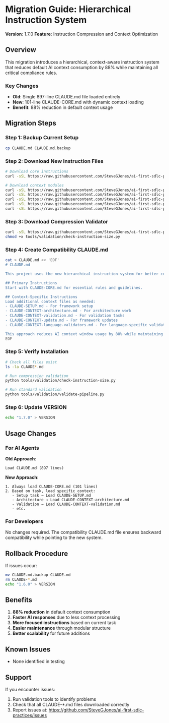 # Migration Guide: Hierarchical Instruction System

**Version**: 1.7.0
**Feature**: Instruction Compression and Context Optimization

## Overview

This migration introduces a hierarchical, context-aware instruction system that reduces default AI context consumption by 88% while maintaining all critical compliance rules.

### Key Changes
- **Old**: Single 897-line CLAUDE.md file loaded entirely
- **New**: 101-line CLAUDE-CORE.md with dynamic context loading
- **Benefit**: 88% reduction in default context usage

## Migration Steps

### Step 1: Backup Current Setup
```bash
cp CLAUDE.md CLAUDE.md.backup
```

### Step 2: Download New Instruction Files
```bash
# Download core instructions
curl -sSL https://raw.githubusercontent.com/SteveGJones/ai-first-sdlc-practices/main/CLAUDE-CORE.md > CLAUDE-CORE.md

# Download context modules
curl -sSL https://raw.githubusercontent.com/SteveGJones/ai-first-sdlc-practices/main/CLAUDE-SETUP.md > CLAUDE-SETUP.md
curl -sSL https://raw.githubusercontent.com/SteveGJones/ai-first-sdlc-practices/main/CLAUDE-CONTEXT-architecture.md > CLAUDE-CONTEXT-architecture.md
curl -sSL https://raw.githubusercontent.com/SteveGJones/ai-first-sdlc-practices/main/CLAUDE-CONTEXT-validation.md > CLAUDE-CONTEXT-validation.md
curl -sSL https://raw.githubusercontent.com/SteveGJones/ai-first-sdlc-practices/main/CLAUDE-CONTEXT-update.md > CLAUDE-CONTEXT-update.md
curl -sSL https://raw.githubusercontent.com/SteveGJones/ai-first-sdlc-practices/main/CLAUDE-CONTEXT-language-validators.md > CLAUDE-CONTEXT-language-validators.md
```

### Step 3: Download Compression Validator
```bash
curl -sSL https://raw.githubusercontent.com/SteveGJones/ai-first-sdlc-practices/main/tools/validation/check-instruction-size.py > tools/validation/check-instruction-size.py
chmod +x tools/validation/check-instruction-size.py
```

### Step 4: Create Compatibility CLAUDE.md
```bash
cat > CLAUDE.md << 'EOF'
# CLAUDE.md

This project uses the new hierarchical instruction system for better context management.

## Primary Instructions
Start with CLAUDE-CORE.md for essential rules and guidelines.

## Context-Specific Instructions
Load additional context files as needed:
- CLAUDE-SETUP.md - For framework setup
- CLAUDE-CONTEXT-architecture.md - For architecture work
- CLAUDE-CONTEXT-validation.md - For validation tasks
- CLAUDE-CONTEXT-update.md - For framework updates
- CLAUDE-CONTEXT-language-validators.md - For language-specific validation

This approach reduces AI context window usage by 88% while maintaining all critical rules.
EOF
```

### Step 5: Verify Installation
```bash
# Check all files exist
ls -la CLAUDE*.md

# Run compression validation
python tools/validation/check-instruction-size.py

# Run standard validation
python tools/validation/validate-pipeline.py
```

### Step 6: Update VERSION
```bash
echo "1.7.0" > VERSION
```

## Usage Changes

### For AI Agents

**Old Approach**:
```
Load CLAUDE.md (897 lines)
```

**New Approach**:
```
1. Always load CLAUDE-CORE.md (101 lines)
2. Based on task, load specific context:
   - Setup task → Load CLAUDE-SETUP.md
   - Architecture → Load CLAUDE-CONTEXT-architecture.md
   - Validation → Load CLAUDE-CONTEXT-validation.md
   - etc.
```

### For Developers

No changes required. The compatibility CLAUDE.md file ensures backward compatibility while pointing to the new system.

## Rollback Procedure

If issues occur:
```bash
mv CLAUDE.md.backup CLAUDE.md
rm CLAUDE-*.md
echo "1.6.0" > VERSION
```

## Benefits

1. **88% reduction** in default context consumption
2. **Faster AI responses** due to less context processing
3. **More focused instructions** based on current task
4. **Easier maintenance** through modular structure
5. **Better scalability** for future additions

## Known Issues

- None identified in testing

## Support

If you encounter issues:
1. Run validation tools to identify problems
2. Check that all CLAUDE-*.md files downloaded correctly
3. Report issues at: https://github.com/SteveGJones/ai-first-sdlc-practices/issues
